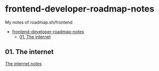 # frontend-developer-roadmap-notes
My notes of roadmap.sh/frontend

- [frontend-developer-roadmap-notes](#frontend-developer-roadmap-notes)
  - [01. The internet](#01-the-internet)

## 01. The internet

[The internet notes](01-the-internet.md)